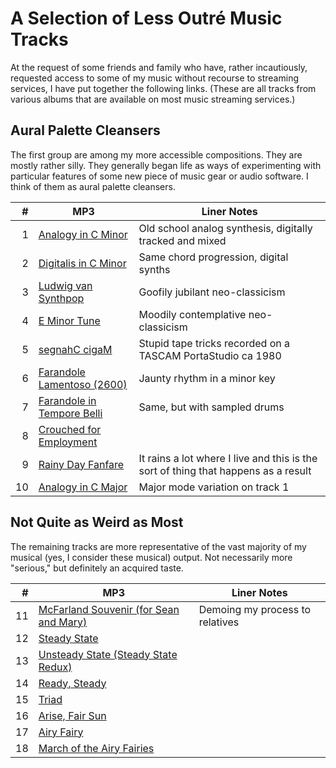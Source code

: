 # A Selection of Less Outr&eacute; Music Tracks

At the request of some friends and family who have, rather incautiously,
requested access to some of my music without recourse to streaming services, I
have put together the following links. (These are all tracks from various
albums that are available on most music streaming services.)

## Aural Palette Cleansers

The first group are among my more accessible compositions. They are mostly
rather silly. They generally began life as ways of experimenting with
particular features of some new piece of music gear or audio software. I think
of them as aural palette cleansers.

|  # | MP3                                                                  | Liner Notes                                                                        |
|---:|----------------------------------------------------------------------|------------------------------------------------------------------------------------|
|  1 | [Analogy in C Minor](/mp3/01_Analogy_in_C_Minor.mp3)                 | Old school analog synthesis, digitally tracked and mixed                           |
|  2 | [Digitalis in C Minor](/mp3/02_Digitalis_in_C_Minor.mp3)             | Same chord progression, digital synths                                             |
|  3 | [Ludwig van Synthpop](/mp3/03_Ludwig_van_Synthpop.mp3)               | Goofily jubilant neo-classicism                                                    |
|  4 | [E Minor Tune](/mp3/04_E_Minor_Tune.mp3)                             | Moodily contemplative neo-classicism                                               |
|  5 | [segnahC cigaM](/mp3/05_segnahC_cigaM.mp3)                           | Stupid tape tricks recorded on a TASCAM PortaStudio ca 1980                        |
|  6 | [Farandole Lamentoso (2600)](/mp3/06_Farandole_Lamentoso_-_2600.mp3) | Jaunty rhythm in a minor key                                                       |
|  7 | [Farandole in Tempore Belli](/mp3/07_Farandole_in_Tempore_Belli.mp3) | Same, but with sampled drums                                                       |
|  8 | [Crouched for Employment](/mp3/08_Crouched_for_Employment.mp3)       |                                                                                    |
|  9 | [Rainy Day Fanfare](/mp3/09_Rainy_Day_Fanfare.mp3)                   | It rains a lot where I live and this is the sort of thing that happens as a result |
| 10 | [Analogy in C Major](/mp3/10_Analogy_in_C_Major.mp3)                 | Major mode variation on track 1                                                    |

## Not Quite as Weird as Most

The remaining tracks are more representative of the vast majority of my musical
(yes, I consider these musical) output. Not necessarily more "serious," but
definitely an acquired taste.

|  # | MP3                                                                                          | Liner Notes                     |
|---:|----------------------------------------------------------------------------------------------|---------------------------------|
| 11 | [McFarland Souvenir (for Sean and Mary)](/mp3/11_McFarland_Souvenir_-_for_Sean_and_Mary.mp3) | Demoing my process to relatives |
| 12 | [Steady State](/mp3/12_Steady_State.mp3)                                                     |                                 |
| 13 | [Unsteady State (Steady State Redux)](/mp3/13_Unsteady_State_-_Steady_State_Redux.mp3)       |                                 |
| 14 | [Ready, Steady](/mp3/14_Ready_Steady.mp3)                                                    |                                 |
| 15 | [Triad](/mp3/15_Triad.mp3)                                                                   |                                 |
| 16 | [Arise, Fair Sun](/mp3/16_Arise_Fair_Sun.mp3)                                                |                                 |
| 17 | [Airy Fairy](/mp3/17_Airy_Fairy.mp3)                                                          |                                 |
| 18 | [March of the Airy Fairies](/mp3/18_March_of_the_Airy_Fairies.mp3)                           |                                 |
